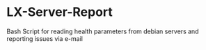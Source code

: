 # LX-Server-Report
Bash Script for reading health parameters from debian servers and reporting issues via e-mail
